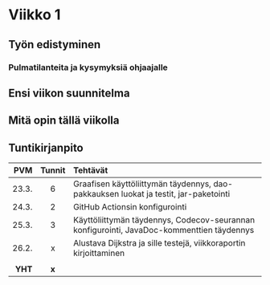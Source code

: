 # Viikko 1

## Työn edistyminen

### Pulmatilanteita ja kysymyksiä ohjaajalle

## Ensi viikon suunnitelma

## Mitä opin tällä viikolla

## Tuntikirjanpito

| PVM | Tunnit | Tehtävät |
| -----:|:---:| :-----|
| 23.3. |  6  | Graafisen käyttöliittymän täydennys, dao-pakkauksen luokat ja testit, jar-paketointi |
| 24.3. |  2  | GitHub Actionsin konfigurointi |
| 25.3. |  3  | Käyttöliittymän täydennys, Codecov-seurannan konfigurointi, JavaDoc-kommenttien täydennys |
| 26.2. |  x  | Alustava Dijkstra ja sille testejä, viikkoraportin kirjoittaminen |
|       |     | |
|**YHT**|**x**| |
